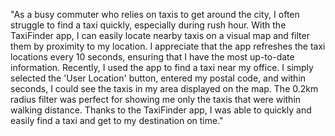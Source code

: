 "As a busy commuter who relies on taxis to get around the city, I often struggle to find a taxi quickly, especially during rush hour. With the TaxiFinder app, I can easily locate nearby taxis on a visual map and filter them by proximity to my location. I appreciate that the app refreshes the taxi locations every 10 seconds, ensuring that I have the most up-to-date information. Recently, I used the app to find a taxi near my office. I simply selected the 'User Location' button, entered my postal code, and within seconds, I could see the taxis in my area displayed on the map. The 0.2km radius filter was perfect for showing me only the taxis that were within walking distance. Thanks to the TaxiFinder app, I was able to quickly and easily find a taxi and get to my destination on time."